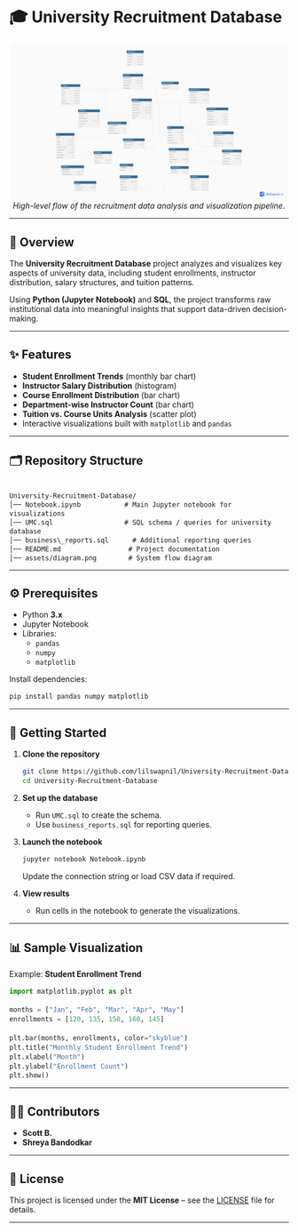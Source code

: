 
# 🎓 University Recruitment Database

<p align="center">
  <img src="assets/diagram.pdf" alt="System diagram: University Recruitment Data Visualization Flow" width="500">
  <br/>
  <em>High-level flow of the recruitment data analysis and visualization pipeline.</em>
</p>

---

## 📖 Overview
The **University Recruitment Database** project analyzes and visualizes key aspects of university data, including student enrollments, instructor distribution, salary structures, and tuition patterns.  

Using **Python (Jupyter Notebook)** and **SQL**, the project transforms raw institutional data into meaningful insights that support data-driven decision-making.

---

## ✨ Features
- **Student Enrollment Trends** (monthly bar chart)  
- **Instructor Salary Distribution** (histogram)  
- **Course Enrollment Distribution** (bar chart)  
- **Department-wise Instructor Count** (bar chart)  
- **Tuition vs. Course Units Analysis** (scatter plot)  
- Interactive visualizations built with `matplotlib` and `pandas`  

---

## 🗂️ Repository Structure
```

University-Recruitment-Database/
│── Notebook.ipynb           # Main Jupyter notebook for visualizations
│── UMC.sql                  # SQL schema / queries for university database
│── business\_reports.sql      # Additional reporting queries
│── README.md                 # Project documentation
│── assets/diagram.png        # System flow diagram

````

---

## ⚙️ Prerequisites
- Python **3.x**
- Jupyter Notebook
- Libraries:
  - `pandas`
  - `numpy`
  - `matplotlib`

Install dependencies:
```bash
pip install pandas numpy matplotlib
````

---

## 🚀 Getting Started

1. **Clone the repository**

   ```bash
   git clone https://github.com/lilswapnil/University-Recruitment-Database.git
   cd University-Recruitment-Database
   ```

2. **Set up the database**

   * Run `UMC.sql` to create the schema.
   * Use `business_reports.sql` for reporting queries.

3. **Launch the notebook**

   ```bash
   jupyter notebook Notebook.ipynb
   ```

   Update the connection string or load CSV data if required.

4. **View results**

   * Run cells in the notebook to generate the visualizations.

---

## 📊 Sample Visualization

Example: **Student Enrollment Trend**

```python
import matplotlib.pyplot as plt

months = ["Jan", "Feb", "Mar", "Apr", "May"]
enrollments = [120, 135, 150, 160, 145]

plt.bar(months, enrollments, color="skyblue")
plt.title("Monthly Student Enrollment Trend")
plt.xlabel("Month")
plt.ylabel("Enrollment Count")
plt.show()
```

---

## 👨‍💻 Contributors

* **Scott B.**
* **Shreya Bandodkar**

---

## 📜 License

This project is licensed under the **MIT License** – see the [LICENSE](LICENSE) file for details.

---
